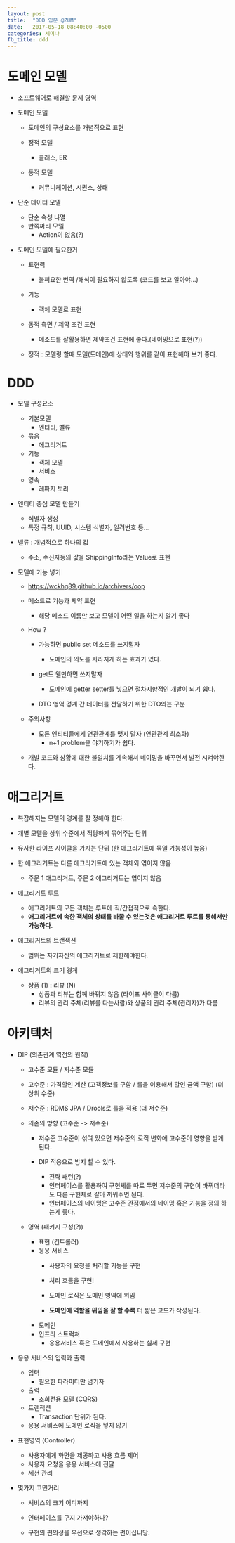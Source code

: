 ```yaml
---
layout: post
title:  "DDD 입문 @ZUM"
date:   2017-05-18 08:40:00 -0500
categories: 세미나
fb_title: ddd
---
```


# 도메인 모델

- 소프트웨어로 해결할 문제 영역

- 도메인 모델
  - 도메인의 구성요소를 개념적으로 표현


  - 정적 모델
    - 클래스, ER
  - 동적 모델
    - 커뮤니케이션, 시퀀스, 상태

- 단순 데이터 모델
  - 단순 속성 나열
  - 반쪽짜리 모델
    - Action이 없음(?)

- 도메인 모델에 필요한거
  - 표현력
    - 불피요한 번역 /해석이 필요하지 않도록 (코드를 보고 알아야...)
  - 기능
    - 객체 모델로 표현
  - 동적 측면 / 제약 조건 표현
    - 메소드를 잘활용하면 제약조건 표현에 좋다.(네이밍으로 표현(?))

  - 정적 : 모델링 할때 모델(도메인)에 상태와 행위를 같이 표현해야 보기 좋다.


# DDD

  - 모델 구성요소
    - 기본모델
      - 엔티티, 밸류
    - 묶음
      - 에그리거트
    - 기능
      - 객체 모델
      - 서비스
    - 영속
      - 레파지 토리


  - 엔티티 중심 모델 만들기
     - 식별자 생성
      - 특정 규칙, UUID, 시스템 식별자, 일려번호 등...

  - 밸류 : 개념적으로 하나의 값
    - 주소, 수신자등의 값을 ShippingInfo라는 Value로 표현

  - 모델에 기능 넣기
    - https://wckhg89.github.io/archivers/oop
    - 메소드로 기능과 제약 표현
      - 해당 메소드 이름만 보고 모델이 어떤 일을 하는지 알기 좋다
    - How ?
      - 가능하면 public set 메소드를 쓰지말자
        - 도메인의 의도를 사라지게 하는 효과가 있다.
      - get도 웬만하면 쓰지말자
        - 도메인에 getter setter를 넣으면 절차지향적인 개발이 되기 쉽다.

      - DTO 영역 경계 간 데이터를 전달하기 위한 DTO와는 구분

    - 주의사항
      - 모든 엔티티들에게 연관관계를 맺지 말자 (연관관계 최소화)
        - n+1 problem을 야기하기가 쉽다.


    - 개발 코드와 상황에 대한 불일치를 계속해서 네이밍을 바꾸면서 발전 시켜야한다.

# 애그리거트
  - 복잡해지는 모델의 경계를 잘 정해야 한다.
  - 개별 모델을 상위 수준에서 적당하게 묶어주는 단위

  - 유사한 라이프 사이클을 가지는 단위 (한 애그리거트에 묶일 가능성이 높음)

  - 한 애그리거트는 다른 애그리거트에 있는 객체와 엮이지 않음
    - 주문 1 애그리거트, 주문 2 애그리거트는 엮이지 않음

  - 애그리거트 루트
    - 애그리거트의 모든 객체는 루트에 직/간접적으로 속한다.
    - **애그리거트에 속한 객체의 상태를 바꿀 수 있는것은 애그리거트 루트를 통해서만 가능하다.**

  - 애그리거트의 트랜잭션
    - 범위는 자기자신의 애그리거트로 제한해야한다.

  - 애그리거트의 크기 경계
    - 상품 (1) : 리뷰 (N)
      - 상품과 리뷰는 함꼐 바뀌지 않음 (라이프 사이클이 다름)
      - 리뷰의 관리 주체(리뷰를 다는사람)와 상품의 관리 주체(관리자)가 다름

# 아키텍처

- DIP (의존관계 역전의 원칙)
  - 고수준 모듈 / 저수준 모듈

  - 고수준 : 가격할인 계산 (고객정보를 구함 / 룰을 이용해서 할인 금액 구함) (더 상위 수준)

  - 저수준 : RDMS JPA / Drools로 룰을 적용 (더 저수준)

  - 의존의 방향 (고수준 -> 저수준)
    - 저수준 고수준이 섞여 있으면 저수준의 로직 변화에 고수준이 영향을 받게 된다.

    - DIP 적용으로 방지 할 수 있다.
      - 전략 패턴(?)
      - 인터페이스를 활용하여 구현체를 따로 두면 저수준의 구현이 바뀌더라도 다른 구현체로 갈아 끼워주면 된다.
      - 인터페이스의 네이밍은 고수준 관점에서의 네이밍 혹은 기능을 정의 하는게 좋다.

  - 영역 (패키지 구성(?))
    - 표현 (컨트롤러)
    - 응용 서비스
      - 사용자의 요청을 처리할 기능을 구현
      - 처리 흐름을 구현!
      - 도메인 로직은 도메인 영역에 위임

      - **도메인에 역할을 위임을 잘 할 수록** 더 짧은 코드가 작성된다.
    - 도메인
    - 인프라 스트럭쳐
      - 응용서비스 혹은 도메인에서 사용하는 실제 구현

- 응용 서비스의 입력과 출력
  - 입력
    - 필요한 파라미터만 넘기자
  - 출력
    - 조회전용 모델 (CQRS)
  - 트랜잭션
    - Transaction 단위가 된다.
  - 응용 서비스에 도메인 로직을 넣지 않기

- 표현영역 (Controller)
  - 사용자에게 화면을 제공하고 사용 흐름 제어
  - 사용자 요청을 응용 서비스에 전달
  - 세션 관리

- 몇가지 고민거리
  - 서비스의 크기 어디까지
  - 인터페이스를 구지 가져야하나?

  - 구현의 편의성을 우선으로 생각하는 편이십니당.
